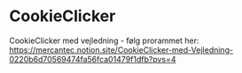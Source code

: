 # CookieClicker
CookieClicker med vejledning - følg prorammet her: https://mercantec.notion.site/CookieClicker-med-Vejledning-0220b6d70569474fa56fca01479f1dfb?pvs=4
